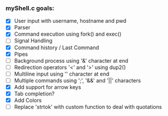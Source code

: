 ### myShell.c goals:
- [X] User input with username, hostname and pwd
- [X] Parser
- [X] Command execution using fork() and exec()
- [ ] Signal Handling
- [X] Command history / Last Command
- [X] Pipes
- [ ] Background process using '&' character at end
- [ ] Redirection operators '<' and '>' using dup2()
- [ ] Multiline input using '\' character at end
- [ ] Multiple commands using ';', '&&' and '||' characters
- [x] Add support for arrow keys
- [x] Tab completion?
- [X] Add Colors
- [ ] Replace 'strtok' with custom function to deal with quotations
